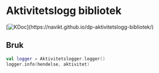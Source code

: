 # Aktivitetslogg bibliotek
[![KDoc](https://img.shields.io/badge/KDoc-latest-brightgreen.svg?)](https://navikt.github.io/dp-aktivitetslogg-bibliotek/)
## Bruk

```kotlin
val logger = Aktivitetslogger.logger()
logger.info(hendelse, aktivitet)
```